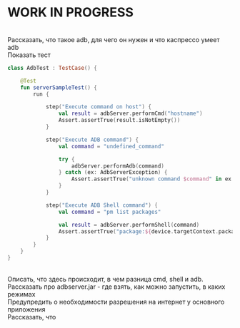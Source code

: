 # WORK IN PROGRESS

<br> Рассказать, что такое adb, для чего он нужен и что каспрессо умеет adb
<br> Показать тест 

```kotlin
class AdbTest : TestCase() {

    @Test
    fun serverSampleTest() {
        run {

            step("Execute command on host") {
                val result = adbServer.performCmd("hostname")
                Assert.assertTrue(result.isNotEmpty())
            }

            step("Execute ADB command") {
                val command = "undefined_command"

                try {
                    adbServer.performAdb(command)
                } catch (ex: AdbServerException) {
                    Assert.assertTrue("unknown command $command" in ex.message)
                }
            }

            step("Execute ADB Shell command") {
                val command = "pm list packages"

                val result = adbServer.performShell(command)
                Assert.assertTrue("package:${device.targetContext.packageName}" in result.first())
            }
        }
    }
}
```
<br> Описать, что здесь происходит, в чем разница cmd, shell и adb. 
<br> Рассказать про adbserver.jar - где взять, как можно запустить, в каких режимах
<br> Предупредить о необходимости разрешения на интернет у основного приложения
<br> Рассказать, что 

